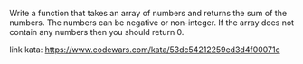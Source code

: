 Write a function that takes an array of numbers and returns the sum of the numbers. The numbers can be negative or non-integer. If the array does not contain any numbers then you should return 0.

link kata: https://www.codewars.com/kata/53dc54212259ed3d4f00071c